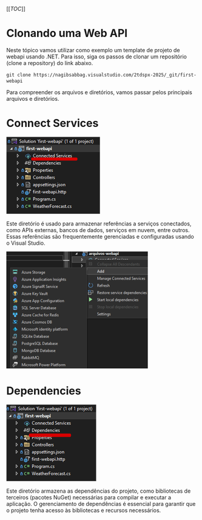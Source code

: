 [[_TOC_]]

# Clonando uma Web API

Neste tópico vamos utilizar como exemplo um template de projeto de webapi usando .NET. Para isso, siga os passos de clonar um repositório (clone a repository) do link abaixo.

```git
git clone https://nagibsabbag.visualstudio.com/2tdspx-2025/_git/first-webapi
```

Para compreender os arquivos e diretórios, vamos passar pelos principais arquivos e diretórios.

# Connect Services

![image.png](/.attachments/image-0bcc30df-34a7-432f-84c6-2ffa46a3c140.png)

Este diretório é usado para armazenar referências a serviços conectados, como APIs externas, bancos de dados, serviços em nuvem, entre outros. Essas referências são frequentemente gerenciadas e configuradas usando o Visual Studio.

![image.png](/.attachments/image-955fc851-f2c5-4ae1-b94e-4e28316c239b.png)

# Dependencies

![image.png](/.attachments/image-75b12fad-1db8-4c9b-b208-e2604a1b1ba8.png)

Este diretório armazena as dependências do projeto, como bibliotecas de terceiros (pacotes NuGet) necessárias para compilar e executar a aplicação. O gerenciamento de dependências é essencial para garantir que o projeto tenha acesso às bibliotecas e recursos necessários.